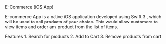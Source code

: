 E-Commerce (iOS App)

E-commerce App is a native iOS application developed using Swift 3 , which will be used to sell products of your choice. 
This would allow customers to view items and order any product from the list of items.

Features
	1.	Search for products
	2.	Add to Cart
	3.	Remove products from cart



